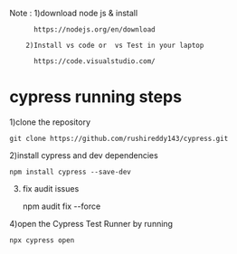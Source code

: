 
Note :  1)download node js & install

          https://nodejs.org/en/download
          
        2)Install vs code or  vs Test in your laptop 
        
          https://code.visualstudio.com/

# cypress running steps 
1)clone the repository 

    git clone https://github.com/rushireddy143/cypress.git 


2)install cypress and dev dependencies

    npm install cypress --save-dev

3) fix audit issues
   
    npm audit fix --force

4)open the Cypress Test Runner by running

    npx cypress open

